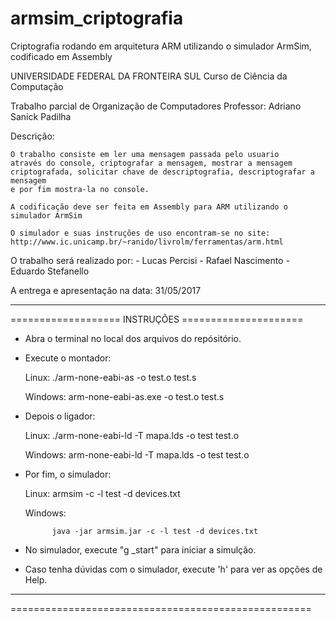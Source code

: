 # armsim_criptografia
Criptografia rodando em arquitetura ARM utilizando o simulador ArmSim, codificado em Assembly

UNIVERSIDADE FEDERAL DA FRONTEIRA SUL
Curso de Ciência da Computação

Trabalho parcial de Organização de Computadores
Professor: Adriano Sanick Padilha

Descrição:
	
	O trabalho consiste em ler uma mensagem passada pelo usuario 
	através do console, criptografar a mensagem, mostrar a mensagem
	criptografada, solicitar chave de descriptografia, descriptografar a mensagem
	e por fim mostra-la no console.
		
	A codificação deve ser feita em Assembly para ARM utilizando o simulador ArmSim
		
	O simulador e suas instruções de uso encontram-se no site:
	http://www.ic.unicamp.br/~ranido/livrolm/ferramentas/arm.html

	
O trabalho será realizado por:
	- Lucas Percisi
	- Rafael Nascimento
	- Eduardo Stefanello

A entrega e apresentação na data: 31/05/2017
____________________________________________________

=================== INSTRUÇÕES =====================

- Abra o terminal no local dos arquivos do repósitório.
- Execute o montador:
	
	Linux: 
			./arm-none-eabi-as -o test.o test.s
	
	Windows: 
			arm-none-eabi-as.exe -o test.o test.s

- Depois o ligador:

	Linux: 
			./arm-none-eabi-ld -T mapa.lds -o test test.o
	
	Windows: 
			arm-none-eabi-ld -T mapa.lds -o test test.o

- Por fim, o simulador:

	Linux: 
			armsim -c -l test -d devices.txt

	Windows:

			java -jar armsim.jar -c -l test -d devices.txt
			
- No simulador, execute "g _start" para iniciar a simulção.
- Caso tenha dúvidas com o simulador, execute 'h' para ver as opções de Help.
____________________________________________________
====================================================
